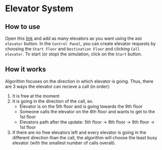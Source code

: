 # Elevator System

## How to use
Open this <a href="https://yauza.github.io/elevator-system">link</a> and add as many elevators as you want using the `Add elevator` button. In the `Control Panel`, you can create elevator requests by choosing the `Start Floor` and `Destination Floor` and clicking `Call elevator`. To start (or stop) the simulation, click on the `Start` button.

## How it works
Algorithm focuses on the direction in which elevator is going. Thus, there are 3 ways the elevator can recieve a call (in order):
1. It is free at the moment
2. It is going in the direction of the call, ex. 
   * Elevator is on the 5th floor and is going towards the 9th floor
   * Someone calls the elevator on the 8th floor and wants to get to the 1st floor
   * Elevators path after the update: 5th floor -> 8th floor -> 9th floor -> 1st floor
3. If there are no free elevators left and every elevator is going in the different direction than the call, the algorithm will choose the least busy elevator (with the smallest number of calls overall).

